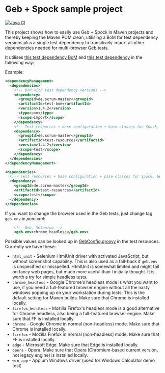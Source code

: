 # Geb + Spock sample project

[![Java CI](https://github.com/kriegaex/GebSpockSamples/actions/workflows/maven.yml/badge.svg)](https://github.com/kriegaex/GebSpockSamples/actions/workflows/maven.yml)

This project shows how to easily use Geb + Spock in Maven projects and thereby keeping the Maven POM clean,
utilising a BoM for test dependency versions plus a single test dependency to transitively import all other
dependencies needed for multi-browser Geb tests.

It utilises [this test dependency BoM](https://github.com/kriegaex/MavenTestBom) and
[this test dependency](https://github.com/kriegaex/MavenTestResources) in the following way:

Example:

```xml
<dependencyManagement>
  <dependencies>
    <!-- BoM with test dependency versions -->
    <dependency>
      <groupId>de.scrum-master</groupId>
      <artifactId>test-bom</artifactId>
      <version>1.4.2</version>
      <type>pom</type>
      <scope>import</scope>
    </dependency>
    <!-- Test resources + base configuration + base classes for Spock, Geb, Selenium -->
    <dependency>
      <groupId>de.scrum-master</groupId>
      <artifactId>test-resources</artifactId>
      <version>1.4.2</version>
      <scope>test</scope>
    </dependency>
  </dependencies>
</dependencyManagement>

<dependencies>
  <!-- Test resources + base configuration + base classes for Spock, Geb, Selenium -->
  <dependency>
    <groupId>de.scrum-master</groupId>
    <artifactId>test-resources</artifactId>
    <scope>test</scope>
  </dependency>
</dependencies>
```

If you want to change the browser used in the Geb tests, just change tag `geb.env` in _pom.xml_:

```xml
    <!-- Geb, Selenium -->
    <geb.env>chrome_headless</geb.env>
```

Possible values can be looked up in
[GebConfig.groovy](https://github.com/kriegaex/MavenTestResources/blob/master/src/main/groovy/GebConfig.groovy)
in the test resources. Currently we have these:
* `html_unit` - Selenium HtmlUnit driver with activated JavaScript, but without screenshot capability.
  This is also used as a fall-back if `geb.env` is unspecified or misspelled. HtmlUnit is somewhat limited and
  might fail on fancy web pages, but much more useful than I initially thought. It is worth a try for simple
  headless tests.
* `chrome_headless` - Google Chrome's headless mode is what you want to use, if you need a full-featured browser engine
  without all the nasty windows popping up on your workstation during tests. This is the default setting for Maven 
  builds. Make sure that Chrome is installed locally.
* `firefox_headless` - Mozilla Firefox's headless mode is a good alternative for Chrome headless, also being a
  full-featured browser engine. Make sure that FF is installed locally.
* `chrome` - Google Chrome in normal (non-headless) mode. Make sure that Chrome is installed locally.
* `firefox` - Mozilla Firefox in normal (non-headless) mode. Make sure that FF is installed locally.
* `edge` - Microsoft Edge. Make sure that Edge is installed locally.
* `opera` - Opera. Make sure that Opera (Chromium-based current version, not legacy engine) is installed locally.
* `win_app` - Appium Windows driver (used for Windows Calculator demo test)
